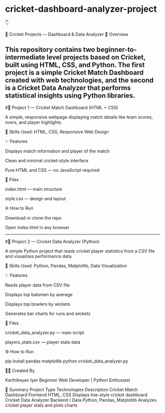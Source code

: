 # cricket-dashboard-analyzer-project
👇

🏏 Cricket Projects — Dashboard & Data Analyzer
📘 Overview

This repository contains two beginner-to-intermediate level projects based on Cricket, built using HTML, CSS, and Python.
The first project is a simple Cricket Match Dashboard created with web technologies, and the second is a Cricket Data Analyzer that performs statistical insights using Python libraries.
-----------------------------------------------------------------------------------------------------------------------------------------------------------------------------------------------------------------

#📁 Project 1 — Cricket Match Dashboard (HTML + CSS)

A simple, responsive webpage displaying match details like team scores, overs, and player highlights.

🧠 Skills Used:
HTML, CSS, Responsive Web Design

✨ Features

Displays match information and player of the match

Clean and minimal cricket-style interface

Pure HTML and CSS — no JavaScript required

📂 Files

index.html — main structure

style.css — design and layout

🌐 How to Run

Download or clone the repo

Open index.html in any browser

-------------------------------------------------------------------------------------------------------------------------------------------------------------------------------------------------------------------

#🧮 Project 2 — Cricket Data Analyzer (Python)

A simple Python project that reads cricket player statistics from a CSV file and visualizes performance data.

🧠 Skills Used:
Python, Pandas, Matplotlib, Data Visualization

✨ Features

Reads player data from CSV file

Displays top batsmen by average

Displays top bowlers by wickets

Generates bar charts for runs and wickets

📂 Files

cricket_data_analyzer.py — main script

players_stats.csv — player stats data

⚙️ How to Run

pip install pandas matplotlib
python cricket_data_analyzer.py

🧑‍💻 Created By

Karthikeyan Iyer
Beginner Web Developer | Python Enthusiast

📌 Summary
Project	Type	Technologies	Description
Cricket Match Dashboard	Frontend	HTML, CSS	Displays live-style cricket dashboard
Cricket Data Analyzer	Backend / Data	Python, Pandas, Matplotlib	Analyzes cricket player stats and plots charts
